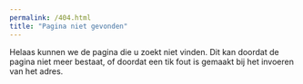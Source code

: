 ```yaml
---
permalink: /404.html
title: "Pagina niet gevonden"
---
```


Helaas kunnen we de pagina die u zoekt niet vinden. Dit kan doordat de pagina
niet meer bestaat, of doordat een tik fout is gemaakt bij het invoeren van het
adres.
